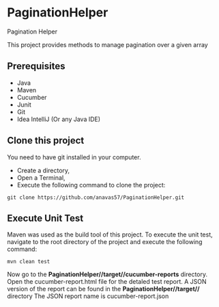 # PaginationHelper
 Pagination Helper
 
 This project provides methods to manage pagination over a given array

## Prerequisites
- Java
- Maven
- Cucumber
- Junit
- Git
- Idea IntelliJ (Or any Java IDE)

## Clone this project
You need to have git installed in your computer. 
 - Create a directory,
 - Open a Terminal,
 - Execute the following command to clone the project: 
```
git clone https://github.com/anavas57/PaginationHelper.git
```

## Execute Unit Test
Maven was used as the build tool of this project. 
To execute the unit test, navigate to the root directory of the project and execute the following command:
```
mvn clean test
```
Now go to the **PaginationHelper//target//cucumber-reports** directory. 
Open the cucumber-report.html file for the detaled test report. 
A JSON version of the report can be found in the **PaginationHelper//target//** directory 
The JSON report name is cucumber-report.json
